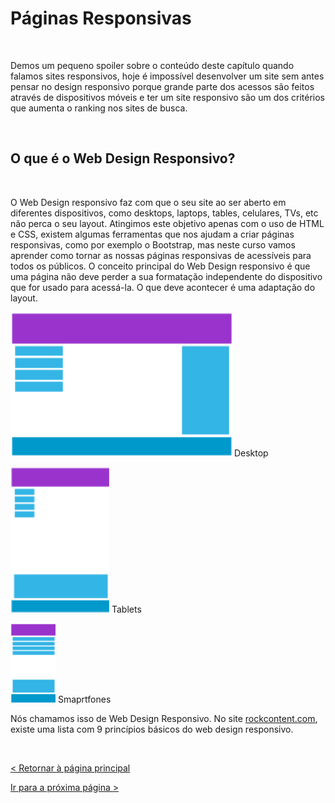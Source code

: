 # Páginas Responsivas
  
  
&nbsp;
  
  
Demos um pequeno spoiler sobre o conteúdo deste capítulo quando falamos sites responsivos, hoje é impossível desenvolver um site sem antes pensar no design responsivo porque grande parte dos acessos são feitos através de dispositivos móveis e ter um site responsivo são um dos critérios que aumenta o ranking nos sites de busca.

  
  
&nbsp;
  
  
## O que é o Web Design Responsivo?
  
  
&nbsp;
  
  
O Web Design responsivo faz com que o seu site ao ser aberto em diferentes dispositivos, como desktops, laptops, tables, celulares, TVs, etc não perca o seu layout. Atingimos este objetivo apenas com o uso de HTML e CSS, existem algumas ferramentas que nos ajudam a criar páginas responsivas, como por exemplo o Bootstrap, mas neste curso vamos aprender como tornar as nossas páginas responsivas de acessíveis para todos os públicos.
O conceito principal do Web Design responsivo é que uma página não deve perder a sua formatação independente do dispositivo que for usado para acessá-la. O que deve acontecer é uma adaptação do layout.
  
  
![Desktop](imagens/desktop.png)
Desktop

![Tablets](imagens/tablet.png)
Tablets

![Mobile](imagens/mobile.png)
Smaprtfones  
  
  
Nós chamamos isso de Web Design Responsivo.
No site [rockcontent.com](https://rockcontent.com/blog/web-design-responsivo/), existe uma lista com 9 princípios básicos do web design responsivo.

  
  
&nbsp;
  
  
[< Retornar à página principal](../README.md)
  
  
[Ir para a próxima página >](18-O-que-e-um-View-Port.md)
